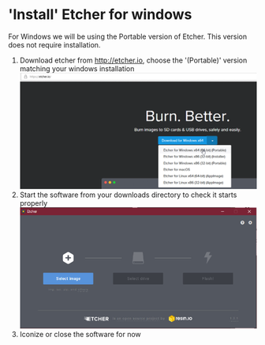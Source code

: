 # 'Install' Etcher for windows
For Windows we will be using the Portable version of Etcher. This version does not require installation.

1. Download etcher from http://etcher.io, choose the '(Portable)' version matching your windows installation
![](images/image00064.png)
1. Start the software from your downloads directory to check it starts properly
![](images/image00065.png)
1. Iconize or close the software for now
